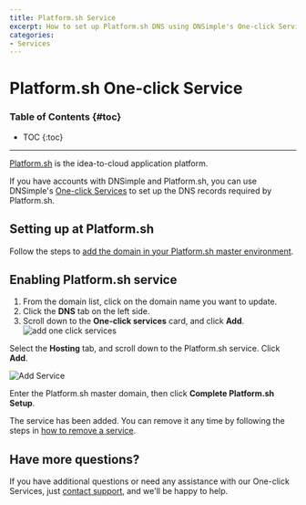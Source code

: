```yaml
---
title: Platform.sh Service
excerpt: How to set up Platform.sh DNS using DNSimple's One-click Service.
categories:
- Services
---
```


# Platform.sh One-click Service

### Table of Contents {#toc}

* TOC
{:toc}

---

[Platform.sh](https://platform.sh/) is the idea-to-cloud application platform.

If you have accounts with DNSimple and Platform.sh, you can use DNSimple's [One-click Services](/categories/services/) to set up the DNS records required by Platform.sh.

## Setting up at Platform.sh

Follow the steps to [add the domain in your Platform.sh master environment](https://docs.platform.sh/gettingstarted/next-steps/going-live/set-domain.html).

## Enabling Platform.sh service

1. From the domain list, click on the domain name you want to update.
2. Click the **DNS** tab on the left side.
3. Scroll down to the **One-click services** card, and click **Add**.
![add one click services](/files/one-click-services.png)

Select the **Hosting** tab, and scroll down to the Platform.sh service. Click **Add**.

![Add Service](/files/services-platformsh.png)

Enter the Platform.sh master domain, then click **Complete Platform.sh Setup**.

The service has been added. You can remove it any time by following the steps in [how to remove a service](/articles/services/#removing-services).

## Have more questions?

If you have additional questions or need any assistance with our One-click Services, just [contact support](https://dnsimple.com/feedback), and we'll be happy to help.

